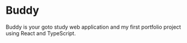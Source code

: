 # Buddy

Buddy is your goto study web application and my first portfolio project using React and TypeScript.
